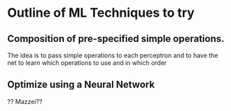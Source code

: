 
# Outline of ML Techniques to try

## Composition of pre-specified simple operations.
The idea is to pass simple operations to each perceptron and to have the net to learn which operations to use and in which order


## Optimize using a Neural Network
?? Mazzei??
